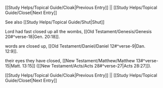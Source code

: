 [[Study Helps/Topical Guide/Cloak|Previous Entry]]  ||  [[Study Helps/Topical Guide/Closet|Next Entry]]

 See also [[Study Helps/Topical Guide/Shut|Shut]]

 Lord had fast closed up all the wombs, [[Old Testament/Genesis/Genesis 20#^verse-18|Gen. 20:18]].

 words are closed up, [[Old Testament/Daniel/Daniel 12#^verse-9|Dan. 12:9]].

 their eyes they have closed, [[New Testament/Matthew/Matthew 13#^verse-15|Matt. 13:15]] ([[New Testament/Acts/Acts 28#^verse-27|Acts 28:27]]).

[[Study Helps/Topical Guide/Cloak|Previous Entry]]  ||  [[Study Helps/Topical Guide/Closet|Next Entry]]